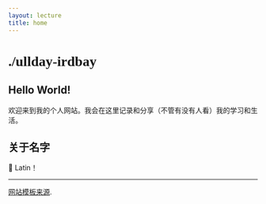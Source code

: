 ```yaml
---
layout: lecture
title: home
---
```


# <span style="font-family:Courier Prime">./ullday-irdbay</span>
## Hello World!

欢迎来到我的个人网站。我会在这里记录和分享（不管有没有人看）我的学习和生活。


## 关于名字

🐷 Latin！

---

<div class="small center">
<p><a href="https://github.com/missing-semester-cn/missing-semester-cn">网站模板来源</a>.</p>
<!-- <p>Licensed under CC BY-NC-SA.</p> -->
<!-- <p>See <a href="/license">here</a> for contribution &amp; translation guidelines.</p> -->
</div>
